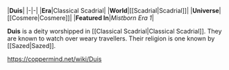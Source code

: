 |**Duis**|
|-|-|
|**Era**|Classical Scadrial|
|**World**|[[Scadrial\|Scadrial]]|
|**Universe**|[[Cosmere\|Cosmere]]|
|**Featured In**|*Mistborn Era 1*|

**Duis** is a deity worshipped in [[Classical Scadrial\|Classical Scadrial]]. They are known to watch over weary travellers.
Their religion is one known by [[Sazed\|Sazed]].



https://coppermind.net/wiki/Duis